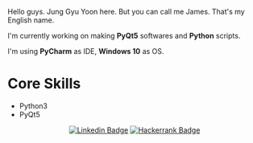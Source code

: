 <div>
  <p>Hello guys. Jung Gyu Yoon here. But you can call me James. That's my English name.</p>
  
  <p>I'm currently working on making <b>PyQt5</b> softwares and <b>Python</b> scripts.</p>
  
  <p>I'm using <b>PyCharm</b> as IDE, <b>Windows 10</b> as OS.</p>
</div>

<div>
  <h1>Core Skills</h1>
  <ul>
    <li>Python3</li>
    <li>PyQt5</li>
</div>
  
<div align=center>
  
[![Linkedin Badge](https://img.shields.io/badge/-LinkedIn-blue?style=flat-square&logo=Linkedin&logoColor=white&link=https://www.linkedin.com/in/jung-gyu-yoon-295246193/)](https://www.linkedin.com/in/jung-gyu-yoon-295246193/) [![Hackerrank Badge](https://img.shields.io/badge/-Hackerrank-darkgreen?style=flat-square&logo=Hackerrank&logoColor=white&link=https://www.hackerrank.com/yjg30737/)](https://www.hackerrank.com/yjg30737/)
  
</div>
